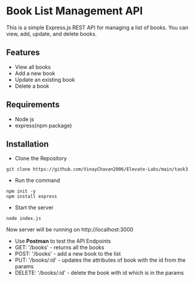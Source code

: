 # Book List Management API

This is a simple Express.js REST API for managing a list of books. You can view, add, update, and delete books.

## Features

- View all books
- Add a new book
- Update an existing book
- Delete a book

## Requirements
- Node js
- express(npm package)

## Installation
- Clone the Repository
 ```
git clone https://github.com/VinayChavan2006/Elevate-Labs/main/task3
 ```
- Run the command
```
npm init -y
npm install express
```
- Start the server
```
node index.js
```
Now server will be running on http://localhost:3000

- Use **Postman** to test the API Endpoints
- GET: '/books' - returns all the books
- POST: '/books' - add a new book to the list
- PUT: '/books/:id' - updates the attributes of book with the id from the params
- DELETE: '/books/:id' - delete the book with id which is in the params
  
